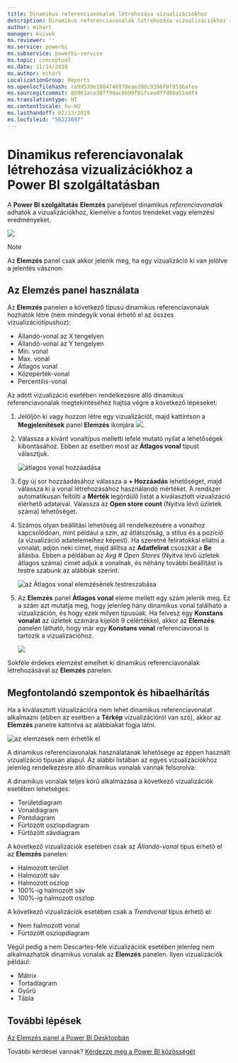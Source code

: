 ```yaml
---
title: Dinamikus referenciavonalak létrehozása vizualizációkhoz
description: Dinamikus referenciavonalak létrehozása vizualizációkhoz a Power BI szolgáltatásban
author: mihart
manager: kvivek
ms.reviewer: ''
ms.service: powerbi
ms.subservice: powerbi-service
ms.topic: conceptual
ms.date: 11/14/2018
ms.author: mihart
LocalizationGroup: Reports
ms.openlocfilehash: ce99539e1804746970eae20dc9396f0f0536afea
ms.sourcegitcommit: 80961ace38ff9dac6699f81fcee0f7d88a51edf4
ms.translationtype: HT
ms.contentlocale: hu-HU
ms.lasthandoff: 02/13/2019
ms.locfileid: "56223697"
---
```

# <a name="create-dynamic-reference-lines-for-visuals-in-the-power-bi-service"></a>Dinamikus referenciavonalak létrehozása vizualizációkhoz a Power BI szolgáltatásban

A **Power BI szolgáltatás** **Elemzés** paneljével dinamikus *referenciavonalak* adhatók a vizualizációkhoz, kiemelve a fontos trendeket vagy elemzési eredményeket.

![](media/service-analytics-pane/power-bi-analytics-pane.png)

> [!NOTE]
> Az **Elemzés** panel csak akkor jelenik meg, ha egy vizualizáció ki van jelölve a jelentés vásznon.
> 
> 

## <a name="use-the-analytics-pane"></a>Az Elemzés panel használata
Az **Elemzés** panelen a következő típusú dinamikus referenciavonalak hozhatók létre (nem mindegyik vonal érhető el az összes vizualizációtípushoz):

* Állandó-vonal az X tengelyen
* Állandó-vonal az Y tengelyen
* Min. vonal
* Max. vonal
* Átlagos vonal
* Középérték-vonal
* Percentilis-vonal


Az adott vizualizáció esetében rendelkezésre álló dinamikus referenciavonalak megtekintéséhez hajtsa végre a következő lépéseket:

1. Jelöljön ki vagy hozzon létre egy vizualizációt, majd kattintson a **Megjelenítések** panel **Elemzés** ikonjára ![](media/service-analytics-pane/power-bi-analytics-icon.png).

2. Válassza a kívánt vonaltípus melletti lefelé mutató nyilat a lehetőségek kibontásához. Ebben az esetben most az **Átlagos vonal** típust választjuk.
   
   ![átlagos vonal hozzáadása](media/service-analytics-pane/power-bi-add.png)

3. Egy új sor hozzáadásához válassza a **+ Hozzáadás** lehetőséget, majd válassza ki a vonal létrehozásához használandó mértéket.  A rendszer automatikusan feltölti a **Mérték** legördülő listát a kiválasztott vizualizáció elérhető adataival. Válassza az **Open store count** (Nyitva lévő üzletek száma) lehetőséget.

5. Számos olyan beállítási lehetőség áll rendelkezésére a vonalhoz kapcsolódóan, mint például a szín, az átlátszóság, a stílus és a pozíció (a vizualizáció adatelemeihez képest). Ha szeretné feliratokkal ellátni a vonalat, adjon neki címet, majd állítsa az **Adatfelirat** csúszkát a **Be** állásba.  Ebben a példában az *Avg # Open Stores* (Nyitva lévő üzletek átlagos száma) címet adjuk a vonalnak, és néhány további beállítást is testre szabunk az alábbiak szerint.
   
   ![az Átlagos vonal elemzésének testreszabása](media/service-analytics-pane/power-bi-average-line2.png)

1. Az **Elemzés** panel **Átlagos vonal** eleme mellett egy szám jelenik meg. Ez a szám azt mutatja meg, hogy jelenleg hány dinamikus vonal található a vizualizáción, és hogy ezek milyen típusúak. Ha felvesz egy **Konstans vonalat** az üzletek számára kijelölt 9 célértékkel, akkor az **Elemzés** panelen látható, hogy már egy **Konstans vonal** referenciavonal is tartozik a vizualizációhoz.
   
   ![](media/service-analytics-pane/power-bi-reference-lines.png)
   

Sokféle érdekes elemzést emelhet ki dinamikus referenciavonalak létrehozásával az **Elemzés** panelen.

## <a name="considerations-and-troubleshooting"></a>Megfontolandó szempontok és hibaelhárítás

Ha a kiválasztott vizualizációra nem lehet dinamikus referenciavonalat alkalmazni (ebben az esetben a **Térkép** vizualizációról van szó), akkor az **Elemzés** panelre kattintva az alábbiakat fogja látni.
   
![az elemzések nem érhetők el](media/service-analytics-pane/power-bi-no-lines.png)

A dinamikus referenciavonalak használatának lehetősége az éppen használt vizualizáció típusán alapul. Az alábbi listában az egyes vizualizációkhoz jelenleg rendelkezésre álló dinamikus vonalak vannak felsorolva:

A dinamikus vonalak teljes körű alkalmazása a következő vizualizációk esetében lehetséges:

* Területdiagram
* Vonaldiagram
* Pontdiagram
* Fürtözött oszlopdiagram
* Fürtözött sávdiagram

A következő vizualizációk esetében csak az *Állandó-vonal* típus érhető el az **Elemzés** panelen:

* Halmozott terület
* Halmozott sáv
* Halmozott oszlop
* 100%-ig halmozott sáv
* 100%-ig halmozott oszlop

A következő vizualizációk esetében csak a *Trendvonal* típus érhető el:

* Nem halmozott vonal
* Fürtözött oszlopdiagram

Végül pedig a nem Descartes-féle vizualizációk esetében jelenleg nem alkalmazhatók dinamikus vonalak az **Elemzés** panelen. Ilyen vizualizációk például:

* Mátrix
* Tortadiagram
* Gyűrű
* Tábla

## <a name="next-steps"></a>További lépések
[Az Elemzés panel a Power BI Desktopban](desktop-analytics-pane.md)

További kérdései vannak? [Kérdezze meg a Power BI közösségét](http://community.powerbi.com/)

